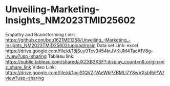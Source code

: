 # Unveiling-Marketing-Insights_NM2023TMID25602
Empathy and Brainstorming Link:
https://github.com/bdu1621ME1258/Unveiling_-Marketing_-Insights_NM2023TMID25602/upload/main
Data set Link: excel
https://drive.google.com/file/d/18jSuy9Tcv3454ktJVKlJM4TacA1V8g-i/view?usp=sharing
Tableau link:
https://public.tableau.com/shared/JXZXB3XSF?:display_count=n&:origin=viz_share_link
Video Link:
https://drive.google.com/file/d/1agjSfQVZrVAeWkPZBMLl7Y8wVXsbRdPW/view?usp=sharing
